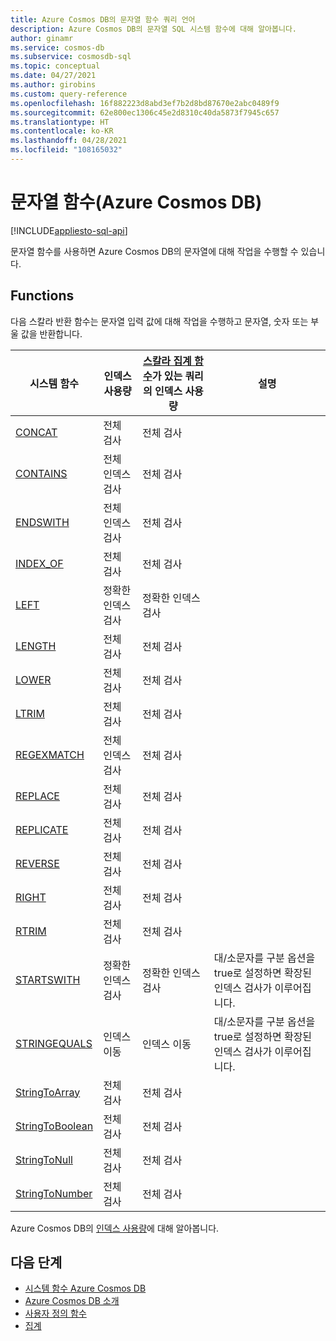 ```yaml
---
title: Azure Cosmos DB의 문자열 함수 쿼리 언어
description: Azure Cosmos DB의 문자열 SQL 시스템 함수에 대해 알아봅니다.
author: ginamr
ms.service: cosmos-db
ms.subservice: cosmosdb-sql
ms.topic: conceptual
ms.date: 04/27/2021
ms.author: girobins
ms.custom: query-reference
ms.openlocfilehash: 16f882223d8abd3ef7b2d8bd87670e2abc0489f9
ms.sourcegitcommit: 62e800ec1306c45e2d8310c40da5873f7945c657
ms.translationtype: HT
ms.contentlocale: ko-KR
ms.lasthandoff: 04/28/2021
ms.locfileid: "108165032"
---
```

# <a name="string-functions-azure-cosmos-db"></a>문자열 함수(Azure Cosmos DB)
[!INCLUDE[appliesto-sql-api](includes/appliesto-sql-api.md)]

문자열 함수를 사용하면 Azure Cosmos DB의 문자열에 대해 작업을 수행할 수 있습니다.

## <a name="functions"></a>Functions

다음 스칼라 반환 함수는 문자열 입력 값에 대해 작업을 수행하고 문자열, 숫자 또는 부울 값을 반환합니다.
  
| 시스템 함수                                 | 인덱스 사용량        | [스칼라 집계 함수](index-overview.md#index-utilization-for-scalar-aggregate-functions)가 있는 쿼리의 인덱스 사용량 | 설명                                                      |
| ----------------------------------------------- | ------------------ | ------------------------------------------------------ | ------------------------------------------------------------ |
| [CONCAT](sql-query-concat.md)                   | 전체 검사          | 전체 검사                                              |                                                              |
| [CONTAINS](sql-query-contains.md)               | 전체 인덱스 검사    | 전체 검사                                              |                                                              |
| [ENDSWITH](sql-query-endswith.md)               | 전체 인덱스 검사    | 전체 검사                                              |                                                              |
| [INDEX_OF](sql-query-index-of.md)               | 전체 검사          | 전체 검사                                              |                                                              |
| [LEFT](sql-query-left.md)                       | 정확한 인덱스 검사 | 정확한 인덱스 검사                                     |                                                              |
| [LENGTH](sql-query-length.md)                   | 전체 검사          | 전체 검사                                              |                                                              |
| [LOWER](sql-query-lower.md)                     | 전체 검사          | 전체 검사                                              |                                                              |
| [LTRIM](sql-query-ltrim.md)                     | 전체 검사          | 전체 검사                                              |                                                              |
| [REGEXMATCH](sql-query-regexmatch.md)           | 전체 인덱스 검사    | 전체 검사                                              |                                                              |
| [REPLACE](sql-query-replace.md)                 | 전체 검사          | 전체 검사                                              |                                                              |
| [REPLICATE](sql-query-replicate.md)             | 전체 검사          | 전체 검사                                              |                                                              |
| [REVERSE](sql-query-reverse.md)                 | 전체 검사          | 전체 검사                                              |                                                              |
| [RIGHT](sql-query-right.md)                     | 전체 검사          | 전체 검사                                              |                                                              |
| [RTRIM](sql-query-rtrim.md)                     | 전체 검사          | 전체 검사                                              |                                                              |
| [STARTSWITH](sql-query-startswith.md)           | 정확한 인덱스 검사 | 정확한 인덱스 검사                                     | 대/소문자를 구분 옵션을 true로 설정하면 확장된 인덱스 검사가 이루어집니다. |
| [STRINGEQUALS](sql-query-stringequals.md)       | 인덱스 이동         | 인덱스 이동                                             | 대/소문자를 구분 옵션을 true로 설정하면 확장된 인덱스 검사가 이루어집니다. |
| [StringToArray](sql-query-stringtoarray.md)     | 전체 검사          | 전체 검사                                              |                                                              |
| [StringToBoolean](sql-query-stringtoboolean.md) | 전체 검사          | 전체 검사                                              |                                                              |
| [StringToNull](sql-query-stringtonull.md)       | 전체 검사          | 전체 검사                                              |                                                              |
| [StringToNumber](sql-query-stringtonumber.md)   | 전체 검사          | 전체 검사                                              |                                                              |

Azure Cosmos DB의 [인덱스 사용량](index-overview.md#index-usage)에 대해 알아봅니다.

## <a name="next-steps"></a>다음 단계

- [시스템 함수 Azure Cosmos DB](sql-query-system-functions.md)
- [Azure Cosmos DB 소개](introduction.md)
- [사용자 정의 함수](sql-query-udfs.md)
- [집계](sql-query-aggregate-functions.md)
